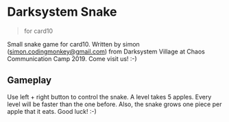 # Darksystem Snake
> for card10

Small snake game for card10. Written by simon (simon.codingmonkey@gmail.com)
from Darksystem Village at Chaos Communication Camp 2019. Come visit us! :-)

## Gameplay

Use left + right button to control the snake. A level takes 5 apples. Every
level will be faster than the one before. Also, the snake grows one piece per
apple that it eats. Good luck! :-)
